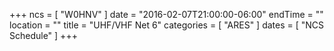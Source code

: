 +++
ncs = [ "W0HNV" ]
date = "2016-02-07T21:00:00-06:00"
endTime = ""
location = ""
title = "UHF/VHF Net 6"
categories = [ "ARES" ]
dates = [ "NCS Schedule" ]
+++
